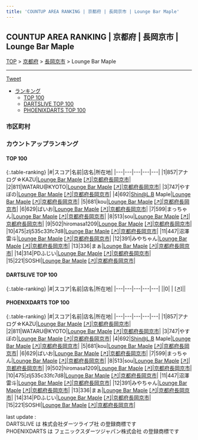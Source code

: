 ```yaml
---
title: 'COUNTUP AREA RANKING | 京都府 | 長岡京市 | Lounge Bar Maple'
---
```

## COUNTUP AREA RANKING | 京都府 | 長岡京市 | Lounge Bar Maple

[TOP](/darts/rank/) > [京都府](/darts/rank/京都府/) > [長岡京市](/darts/rank/京都府/長岡京市/) > Lounge Bar Maple

___

<a href="https://twitter.com/share?ref_src=twsrc%5Etfw" data-text="COUNTUP AREA RANKING | 京都府長岡京市Lounge Bar Maple" class="twitter-share-button" data-hashtags="DARTSLIVE,PHOENIXDARTS,darts,ダーツ" data-show-count="false">Tweet</a>

* [ランキング](#カウントアップランキング)
    * [TOP 100](#top-100)
    * [DARTSLIVE TOP 100](#dartslive-top-100)
    * [PHOENIXDARTS TOP 100](#phoenixdarts-top-100)

### 市区町村

<ul>

</ul>

### カウントアップランキング

#### TOP 100



{:.table-ranking}
|#|スコア|名前|店名|所在地|
|---|---|---|---|---|
|1|857|<span class="rank-name-pd">アナログ☆KAZU</span>|<a href="/darts/rank/shops/89061.html">Lounge Bar Maple</a> <a href="https://vs.phoenixdarts.com/jp/shop/shopDetailInfo/s_89061?s_seq=89061">[↗]</a>|<a href="/darts/rank/京都府/長岡京市">京都府長岡京市</a>|
|2|811|<span class="rank-name-pd">WATARU@KYOTO</span>|<a href="/darts/rank/shops/89061.html">Lounge Bar Maple</a> <a href="https://vs.phoenixdarts.com/jp/shop/shopDetailInfo/s_89061?s_seq=89061">[↗]</a>|<a href="/darts/rank/京都府/長岡京市">京都府長岡京市</a>|
|3|747|<span class="rank-name-pd">やすぼの</span>|<a href="/darts/rank/shops/89061.html">Lounge Bar Maple</a> <a href="https://vs.phoenixdarts.com/jp/shop/shopDetailInfo/s_89061?s_seq=89061">[↗]</a>|<a href="/darts/rank/京都府/長岡京市">京都府長岡京市</a>|
|4|692|<span class="rank-name-pd">Shin@L.B Maple</span>|<a href="/darts/rank/shops/89061.html">Lounge Bar Maple</a> <a href="https://vs.phoenixdarts.com/jp/shop/shopDetailInfo/s_89061?s_seq=89061">[↗]</a>|<a href="/darts/rank/京都府/長岡京市">京都府長岡京市</a>|
|5|681|<span class="rank-name-pd">kou</span>|<a href="/darts/rank/shops/89061.html">Lounge Bar Maple</a> <a href="https://vs.phoenixdarts.com/jp/shop/shopDetailInfo/s_89061?s_seq=89061">[↗]</a>|<a href="/darts/rank/京都府/長岡京市">京都府長岡京市</a>|
|6|629|<span class="rank-name-pd">ばいお</span>|<a href="/darts/rank/shops/89061.html">Lounge Bar Maple</a> <a href="https://vs.phoenixdarts.com/jp/shop/shopDetailInfo/s_89061?s_seq=89061">[↗]</a>|<a href="/darts/rank/京都府/長岡京市">京都府長岡京市</a>|
|7|599|<span class="rank-name-pd">まっちゃん</span>|<a href="/darts/rank/shops/89061.html">Lounge Bar Maple</a> <a href="https://vs.phoenixdarts.com/jp/shop/shopDetailInfo/s_89061?s_seq=89061">[↗]</a>|<a href="/darts/rank/京都府/長岡京市">京都府長岡京市</a>|
|8|513|<span class="rank-name-pd">sou</span>|<a href="/darts/rank/shops/89061.html">Lounge Bar Maple</a> <a href="https://vs.phoenixdarts.com/jp/shop/shopDetailInfo/s_89061?s_seq=89061">[↗]</a>|<a href="/darts/rank/京都府/長岡京市">京都府長岡京市</a>|
|9|502|<span class="rank-name-pd">hiromasa1209</span>|<a href="/darts/rank/shops/89061.html">Lounge Bar Maple</a> <a href="https://vs.phoenixdarts.com/jp/shop/shopDetailInfo/s_89061?s_seq=89061">[↗]</a>|<a href="/darts/rank/京都府/長岡京市">京都府長岡京市</a>|
|10|475|<span class="rank-name-pd">zlj535c33fc7d8</span>|<a href="/darts/rank/shops/89061.html">Lounge Bar Maple</a> <a href="https://vs.phoenixdarts.com/jp/shop/shopDetailInfo/s_89061?s_seq=89061">[↗]</a>|<a href="/darts/rank/京都府/長岡京市">京都府長岡京市</a>|
|11|447|<span class="rank-name-pd">沼澤雷斗</span>|<a href="/darts/rank/shops/89061.html">Lounge Bar Maple</a> <a href="https://vs.phoenixdarts.com/jp/shop/shopDetailInfo/s_89061?s_seq=89061">[↗]</a>|<a href="/darts/rank/京都府/長岡京市">京都府長岡京市</a>|
|12|391|<span class="rank-name-pd">みやちゃん</span>|<a href="/darts/rank/shops/89061.html">Lounge Bar Maple</a> <a href="https://vs.phoenixdarts.com/jp/shop/shopDetailInfo/s_89061?s_seq=89061">[↗]</a>|<a href="/darts/rank/京都府/長岡京市">京都府長岡京市</a>|
|13|336|<span class="rank-name-pd">まぁ</span>|<a href="/darts/rank/shops/89061.html">Lounge Bar Maple</a> <a href="https://vs.phoenixdarts.com/jp/shop/shopDetailInfo/s_89061?s_seq=89061">[↗]</a>|<a href="/darts/rank/京都府/長岡京市">京都府長岡京市</a>|
|14|314|<span class="rank-name-pd">PDふじい</span>|<a href="/darts/rank/shops/89061.html">Lounge Bar Maple</a> <a href="https://vs.phoenixdarts.com/jp/shop/shopDetailInfo/s_89061?s_seq=89061">[↗]</a>|<a href="/darts/rank/京都府/長岡京市">京都府長岡京市</a>|
|15|221|<span class="rank-name-pd">SOSHI</span>|<a href="/darts/rank/shops/89061.html">Lounge Bar Maple</a> <a href="https://vs.phoenixdarts.com/jp/shop/shopDetailInfo/s_89061?s_seq=89061">[↗]</a>|<a href="/darts/rank/京都府/長岡京市">京都府長岡京市</a>|


#### DARTSLIVE TOP 100



{:.table-ranking}
|#|スコア|名前|店名|所在地|
|---|---|---|---|---|
||0|<span class="rank-name-dl"> </span>|<a href="/darts/rank/shops/.html"></a> <a href="">[↗]</a>|<a href="/darts/rank//"></a>|


#### PHOENIXDARTS TOP 100



{:.table-ranking}
|#|スコア|名前|店名|所在地|
|---|---|---|---|---|
|1|857|<span class="rank-name-pd">アナログ☆KAZU</span>|<a href="/darts/rank/shops/89061.html">Lounge Bar Maple</a> <a href="https://vs.phoenixdarts.com/jp/shop/shopDetailInfo/s_89061?s_seq=89061">[↗]</a>|<a href="/darts/rank/京都府/長岡京市">京都府長岡京市</a>|
|2|811|<span class="rank-name-pd">WATARU@KYOTO</span>|<a href="/darts/rank/shops/89061.html">Lounge Bar Maple</a> <a href="https://vs.phoenixdarts.com/jp/shop/shopDetailInfo/s_89061?s_seq=89061">[↗]</a>|<a href="/darts/rank/京都府/長岡京市">京都府長岡京市</a>|
|3|747|<span class="rank-name-pd">やすぼの</span>|<a href="/darts/rank/shops/89061.html">Lounge Bar Maple</a> <a href="https://vs.phoenixdarts.com/jp/shop/shopDetailInfo/s_89061?s_seq=89061">[↗]</a>|<a href="/darts/rank/京都府/長岡京市">京都府長岡京市</a>|
|4|692|<span class="rank-name-pd">Shin@L.B Maple</span>|<a href="/darts/rank/shops/89061.html">Lounge Bar Maple</a> <a href="https://vs.phoenixdarts.com/jp/shop/shopDetailInfo/s_89061?s_seq=89061">[↗]</a>|<a href="/darts/rank/京都府/長岡京市">京都府長岡京市</a>|
|5|681|<span class="rank-name-pd">kou</span>|<a href="/darts/rank/shops/89061.html">Lounge Bar Maple</a> <a href="https://vs.phoenixdarts.com/jp/shop/shopDetailInfo/s_89061?s_seq=89061">[↗]</a>|<a href="/darts/rank/京都府/長岡京市">京都府長岡京市</a>|
|6|629|<span class="rank-name-pd">ばいお</span>|<a href="/darts/rank/shops/89061.html">Lounge Bar Maple</a> <a href="https://vs.phoenixdarts.com/jp/shop/shopDetailInfo/s_89061?s_seq=89061">[↗]</a>|<a href="/darts/rank/京都府/長岡京市">京都府長岡京市</a>|
|7|599|<span class="rank-name-pd">まっちゃん</span>|<a href="/darts/rank/shops/89061.html">Lounge Bar Maple</a> <a href="https://vs.phoenixdarts.com/jp/shop/shopDetailInfo/s_89061?s_seq=89061">[↗]</a>|<a href="/darts/rank/京都府/長岡京市">京都府長岡京市</a>|
|8|513|<span class="rank-name-pd">sou</span>|<a href="/darts/rank/shops/89061.html">Lounge Bar Maple</a> <a href="https://vs.phoenixdarts.com/jp/shop/shopDetailInfo/s_89061?s_seq=89061">[↗]</a>|<a href="/darts/rank/京都府/長岡京市">京都府長岡京市</a>|
|9|502|<span class="rank-name-pd">hiromasa1209</span>|<a href="/darts/rank/shops/89061.html">Lounge Bar Maple</a> <a href="https://vs.phoenixdarts.com/jp/shop/shopDetailInfo/s_89061?s_seq=89061">[↗]</a>|<a href="/darts/rank/京都府/長岡京市">京都府長岡京市</a>|
|10|475|<span class="rank-name-pd">zlj535c33fc7d8</span>|<a href="/darts/rank/shops/89061.html">Lounge Bar Maple</a> <a href="https://vs.phoenixdarts.com/jp/shop/shopDetailInfo/s_89061?s_seq=89061">[↗]</a>|<a href="/darts/rank/京都府/長岡京市">京都府長岡京市</a>|
|11|447|<span class="rank-name-pd">沼澤雷斗</span>|<a href="/darts/rank/shops/89061.html">Lounge Bar Maple</a> <a href="https://vs.phoenixdarts.com/jp/shop/shopDetailInfo/s_89061?s_seq=89061">[↗]</a>|<a href="/darts/rank/京都府/長岡京市">京都府長岡京市</a>|
|12|391|<span class="rank-name-pd">みやちゃん</span>|<a href="/darts/rank/shops/89061.html">Lounge Bar Maple</a> <a href="https://vs.phoenixdarts.com/jp/shop/shopDetailInfo/s_89061?s_seq=89061">[↗]</a>|<a href="/darts/rank/京都府/長岡京市">京都府長岡京市</a>|
|13|336|<span class="rank-name-pd">まぁ</span>|<a href="/darts/rank/shops/89061.html">Lounge Bar Maple</a> <a href="https://vs.phoenixdarts.com/jp/shop/shopDetailInfo/s_89061?s_seq=89061">[↗]</a>|<a href="/darts/rank/京都府/長岡京市">京都府長岡京市</a>|
|14|314|<span class="rank-name-pd">PDふじい</span>|<a href="/darts/rank/shops/89061.html">Lounge Bar Maple</a> <a href="https://vs.phoenixdarts.com/jp/shop/shopDetailInfo/s_89061?s_seq=89061">[↗]</a>|<a href="/darts/rank/京都府/長岡京市">京都府長岡京市</a>|
|15|221|<span class="rank-name-pd">SOSHI</span>|<a href="/darts/rank/shops/89061.html">Lounge Bar Maple</a> <a href="https://vs.phoenixdarts.com/jp/shop/shopDetailInfo/s_89061?s_seq=89061">[↗]</a>|<a href="/darts/rank/京都府/長岡京市">京都府長岡京市</a>|


<div class="footer border-top border-gray-light mt-5 pt-3 text-right text-gray">
    last update : <span style="font-weight: italic" id="foot_last_modified"></span><br />
    DARTSLIVE は 株式会社ダーツライブ社 の登録商標です<br />
    PHOENIXDARTS は フェニックスダーツジャパン株式会社 の登録商標です<br />
</div>

<script src="https://cdnjs.cloudflare.com/ajax/libs/jquery.tablesorter/2.31.3/js/jquery.tablesorter.min.js" integrity="sha512-qzgd5cYSZcosqpzpn7zF2ZId8f/8CHmFKZ8j7mU4OUXTNRd5g+ZHBPsgKEwoqxCtdQvExE5LprwwPAgoicguNg==" crossorigin="anonymous" referrerpolicy="no-referrer"></script>
<link rel="stylesheet" href="https://cdnjs.cloudflare.com/ajax/libs/jquery.tablesorter/2.31.3/css/theme.default.min.css" integrity="sha512-wghhOJkjQX0Lh3NSWvNKeZ0ZpNn+SPVXX1Qyc9OCaogADktxrBiBdKGDoqVUOyhStvMBmJQ8ZdMHiR3wuEq8+w==" crossorigin="anonymous" referrerpolicy="no-referrer" />
<script>
$(function() {
    $(".table-ranking").tablesorter({sortList:[[0, 0]]});
    $("#foot_last_modified").text(formatDate(new Date(document.lastModified), 'yyyy-MM-dd HH:mm:ss'));
});
</script>

<script async src="https://platform.twitter.com/widgets.js" charset="utf-8"></script>
